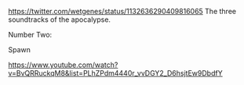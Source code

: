 https://twitter.com/wetgenes/status/1132636290409816065 The three soundtracks of the apocalypse.

Number Two:

Spawn

https://www.youtube.com/watch?v=BvQRRuckqM8&list=PLhZPdm4440r_vvDGY2_D6hsjtEw9DbdfY